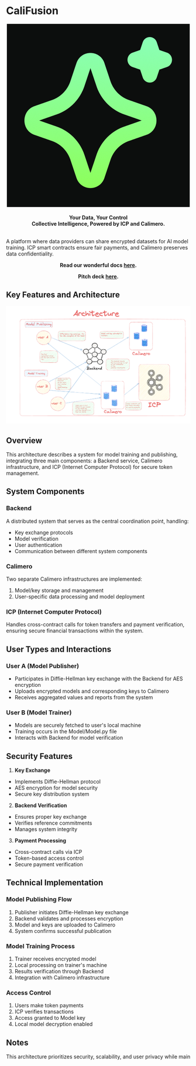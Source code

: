 # CaliFusion

<div align="center">
<img src="./images/1.png" height={40} width={40} alt="logo" />
</div>

<br />
<div align="center">
<b>Your Data, Your Control</b><br />
<b>Collective Intelligence, Powered by ICP and Calimero.</b>
</div>
<br/>

A platform where data providers can share encrypted datasets for AI model training. ICP smart contracts ensure fair payments, and Calimero preserves data confidentiality.

<div align="center">

**Read our wonderful docs [here](https://califusion.gitbook.io/califusion).**

</div>

<div align="center">

**Pitch deck [here](https://www.figma.com/slides/ZqroSTEEtrllqSdFV3qieX/CaliFusion?node-id=1-23&t=UaWO7ubQ04ACByVL-1).**

</div>
 
## Key Features and Architecture
<img src="./images/2.jpeg" alt="architecture" />


## Overview
This architecture describes a system for model training and publishing, integrating three main components: a Backend service, Calimero infrastructure, and ICP (Internet Computer Protocol) for secure token management.

## System Components

### Backend
A distributed system that serves as the central coordination point, handling:
- Key exchange protocols
- Model verification
- User authentication
- Communication between different system components

### Calimero
Two separate Calimero infrastructures are implemented:
1. Model/key storage and management
2. User-specific data processing and model deployment

### ICP (Internet Computer Protocol)
Handles cross-contract calls for token transfers and payment verification, ensuring secure financial transactions within the system.

## User Types and Interactions

### User A (Model Publisher)
- Participates in Diffie-Hellman key exchange with the Backend for AES encryption
- Uploads encrypted models and corresponding keys to Calimero
- Receives aggregated values and reports from the system

### User B (Model Trainer)
- Models are securely fetched to user's local machine
- Training occurs in the Model/Model.py file
- Interacts with Backend for model verification

## Security Features

1. **Key Exchange**
  - Implements Diffie-Hellman protocol
  - AES encryption for model security
  - Secure key distribution system

2. **Backend Verification**
  - Ensures proper key exchange
  - Verifies reference commitments
  - Manages system integrity

3. **Payment Processing**
  - Cross-contract calls via ICP
  - Token-based access control
  - Secure payment verification

## Technical Implementation

### Model Publishing Flow
1. Publisher initiates Diffie-Hellman key exchange
2. Backend validates and processes encryption
3. Model and keys are uploaded to Calimero
4. System confirms successful publication

### Model Training Process
1. Trainer receives encrypted model
2. Local processing on trainer's machine
3. Results verification through Backend
4. Integration with Calimero infrastructure

### Access Control
1. Users make token payments
2. ICP verifies transactions
3. Access granted to Model key
4. Local model decryption enabled

## Notes
This architecture prioritizes security, scalability, and user privacy while main

